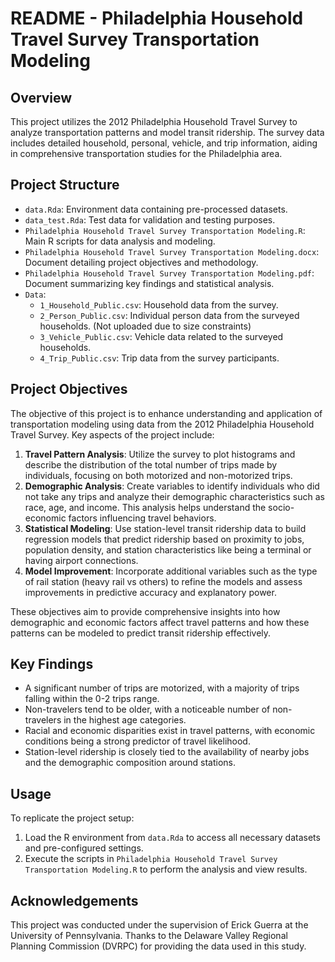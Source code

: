 
# README - Philadelphia Household Travel Survey Transportation Modeling

## Overview
This project utilizes the 2012 Philadelphia Household Travel Survey to analyze transportation patterns and model transit ridership. The survey data includes detailed household, personal, vehicle, and trip information, aiding in comprehensive transportation studies for the Philadelphia area.

## Project Structure
- `data.Rda`: Environment data containing pre-processed datasets.
- `data_test.Rda`: Test data for validation and testing purposes.
- `Philadelphia Household Travel Survey Transportation Modeling.R`: Main R scripts for data analysis and modeling.
- `Philadelphia Household Travel Survey Transportation Modeling.docx`: Document detailing project objectives and methodology.
- `Philadelphia Household Travel Survey Transportation Modeling.pdf`: Document summarizing key findings and statistical analysis.
- `Data`:
  - `1_Household_Public.csv`: Household data from the survey.
  - `2_Person_Public.csv`: Individual person data from the surveyed households. (Not uploaded due to size constraints)
  - `3_Vehicle_Public.csv`: Vehicle data related to the surveyed households.
  - `4_Trip_Public.csv`: Trip data from the survey participants.

## Project Objectives
The objective of this project is to enhance understanding and application of transportation modeling using data from the 2012 Philadelphia Household Travel Survey. Key aspects of the project include:

1. **Travel Pattern Analysis**: Utilize the survey to plot histograms and describe the distribution of the total number of trips made by individuals, focusing on both motorized and non-motorized trips.
2. **Demographic Analysis**: Create variables to identify individuals who did not take any trips and analyze their demographic characteristics such as race, age, and income. This analysis helps understand the socio-economic factors influencing travel behaviors.
3. **Statistical Modeling**: Use station-level transit ridership data to build regression models that predict ridership based on proximity to jobs, population density, and station characteristics like being a terminal or having airport connections.
4. **Model Improvement**: Incorporate additional variables such as the type of rail station (heavy rail vs others) to refine the models and assess improvements in predictive accuracy and explanatory power.

These objectives aim to provide comprehensive insights into how demographic and economic factors affect travel patterns and how these patterns can be modeled to predict transit ridership effectively.

## Key Findings
- A significant number of trips are motorized, with a majority of trips falling within the 0-2 trips range.
- Non-travelers tend to be older, with a noticeable number of non-travelers in the highest age categories.
- Racial and economic disparities exist in travel patterns, with economic conditions being a strong predictor of travel likelihood.
- Station-level ridership is closely tied to the availability of nearby jobs and the demographic composition around stations.

## Usage
To replicate the project setup:
1. Load the R environment from `data.Rda` to access all necessary datasets and pre-configured settings.
2. Execute the scripts in `Philadelphia Household Travel Survey Transportation Modeling.R` to perform the analysis and view results.

## Acknowledgements
This project was conducted under the supervision of Erick Guerra at the University of Pennsylvania. Thanks to the Delaware Valley Regional Planning Commission (DVRPC) for providing the data used in this study.
